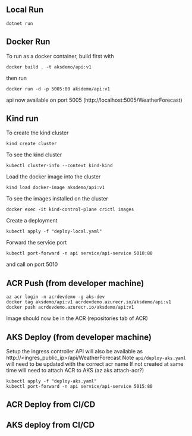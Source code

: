 ## Local Run

    dotnet run

## Docker Run

To run as a docker container, build first with

    docker build . -t aksdemo/api:v1

then run 

    docker run -d -p 5005:80 aksdemo/api:v1

api now available on port 5005 (http://localhost:5005/WeatherForecast)

## Kind run

To create the kind cluster

    kind create cluster


To see the kind cluster

    kubectl cluster-info --context kind-kind

Load the docker image into the cluster

    kind load docker-image aksdemo/api:v1

To see the images installed on the cluster

    docker exec -it kind-control-plane crictl images

Create a deployment

    kubectl apply -f "deploy-local.yaml"

Forward the service port

    kubectl port-forward -n api service/api-service 5010:80

and call on port 5010

## ACR Push (from developer machine)

    az acr login -n acrdevdemo -g aks-dev
    docker tag aksdemo/api:v1 acrdevdemo.azurecr.io/aksdemo/api:v1
    docker push acrdevdemo.azurecr.io/aksdemo/api:v1

Image should now be in the ACR (repositories tab of ACR)

## AKS Deploy (from developer machine)

Setup the ingress controller
API will also be available as http://<ingres_public_ip>/api/WeatherForecast
Note `api/deploy-aks.yaml` will need to be updated with the correct acr name
If not created at same time will need to attach ACR to AKS (az aks attach-acr?)

    kubectl apply -f "deploy-aks.yaml"
    kubectl port-forward -n api service/api-service 5015:80

## ACR Deploy from CI/CD

## AKS deploy from CI/CD









